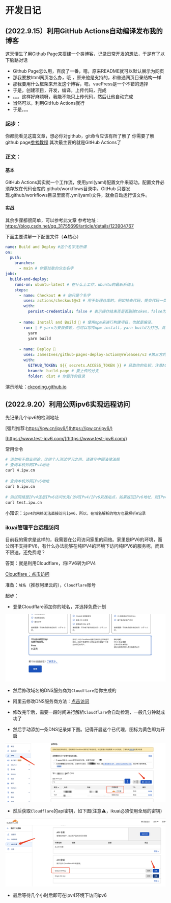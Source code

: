 # 开发日记

## (2022.9.15）利用GitHub Actions自动编译发布我的博客
这天懵生了用Github Page来搭建一个类博客，记录日常开发的想法，于是有了以下脑路对话
- Github Page怎么用，百度了一番，嗯，原来README就可以默认展示为网页
- 那我要放html网页怎么办，哦 ，原来他是支持的，和普通网页目录结构一样
- 那我要用什么框架来开发这个博客，嗯，vuePress是一个不错的选择
- 于是，创建项目，开发，编译，上传代码，完成
- 。。。这样好麻烦呀，我能不能只上传代码，然后让他自动完成
- 当然可以，利用GitHub Actions就行
- 于是。。。

### 起步：
你都能看见这篇文章，想必你对github，git命令应该有所了解了
你需要了解github page[参考教程](https://sspai.com/post/54608)
其次最主要的就是GitHub Actions了

### 正文：
#### 基本
GitHub Actions其实就一个工作流，使用yml(yaml)配置文件来驱动。配置文件必须存放在代码仓库的.github/workflows目录中。GitHub 只要发现.github/workflows目录里面有.yml(yaml)文件，就会自动运行该文件。

#### 实战
其余步骤都很简单，可以参考此文章
参考地址： https://blog.csdn.net/qq_31755699/article/details/123904767

下面主要讲解一下配置文件（⚠️核心）
``` yaml
name: Build and Deploy #这个名字无所谓
on: 
  push:
    branches:
      - main # 你要拉取的分支名字
jobs:
  build-and-deploy:
    runs-on: ubuntu-latest # 在什么上工作，ubuntu的最新系统上
    steps:
      - name: Checkout 🛎️ # 他只是个名字
        uses: actions/checkout@v3 # 用于处理仓库的，例如拉去代码，提交代码一类的操作https://github.com/actions/checkout
        with:
          persist-credentials: false # 表示操作结束否是否删除token，false为不删除，直接退出

      - name: Install and Build 🔧 # 使用npm来进行构建项目，也就是编译。
        run: | # yarn为安装依赖，也可以写作npm install，yarn build为打包，具体命令参考你的package.json只的命令
          yarn
          yarn build

      - name: Deploy 🚀
        uses: JamesIves/github-pages-deploy-action@releases/v3 #第三方的构建工具,可以理解为上传代码的工具
        with:
          GITHUB_TOKEN: ${{ secrets.ACCESS_TOKEN }} # 获取你的私钥，注意ACCESS_TOKEN名字同你存放密钥的名字
          branch: build-page # 要上传的分支
          folder: dist # 你要传的目录

```
演示地址：[ckcoding.github.io](https://ckcoding.github.io)

## (2022.9.20）利用公网ipv6实现远程访问
先记录几个ipv6的检测地址

[强烈推荐:https://ipw.cn/ipv6/](https://ipw.cn/ipv6/)

[https://www.test-ipv6.com/](https://www.test-ipv6.com/)

常用命令
```bash
# 请勿用于商业用途，仅供个人测试学习之用，请遵守中国法律法规
# 查询本机外网IPv4地址
curl 4.ipw.cn

# 查询本机外网IPv6地址
curl 6.ipw.cn

# 测试网络是IPv4还是IPv6访问优先(访问IPv4/IPv6双栈站点，如果返回IPv6地址，则IPv6访问优先)
curl test.ipw.cn
```
小知识：`ipv4的网络无法直接访问ipv6，所以，在域名解析的地方也要解析A记录`
### ikuai管理平台远程访问

目前我的需求是这样的，我需要在公司访问家里的网络。家里是IPV6的环境，而公司不支持IPV6，有什么办法能够在纯IPV4的环境下访问纯IPV6的服务呢，而且不限速，还免费呢？

答案：就是利用Cloudflare，将IPV6转为IPV4

[Cloudflare：点击访问](https://dash.cloudflare.com/bc25671c4b2c14dab6efbfadb2d548ca)

准备：`域名`（推荐阿里云的），`Cloudflare`账号

起步：

- 登录Cloudflare添加你的域名，并选择免费计划


![](/vuepress/docs/images/daynote/1.png)



- 然后修改域名的DNS服务商为`Cloudflare`给你生成的
- 阿里云修改DNS服务商方法：[点击访问](https://help.aliyun.com/document_detail/54157.html?spm=a2c4g.11186623.0.0.d8805ec1DE8cHW)

- 修改完毕后，需要一段时间进行解析`Cloudflare`会自动检测，一般几分钟就成功了
- 然后手动添加一条DNS记录如下图。记得开启这个已代理，图标为黄色即为开启
  
![](../images/daynote/2.jpg)

- 然后获取`Cloudflare`的api密钥，如下图(注意⚠️，ikuai必须使用全局的密钥)

![](../images/daynote/3.png)

- 最后等待几个小时后即可在ipv4环境下访问ipv6